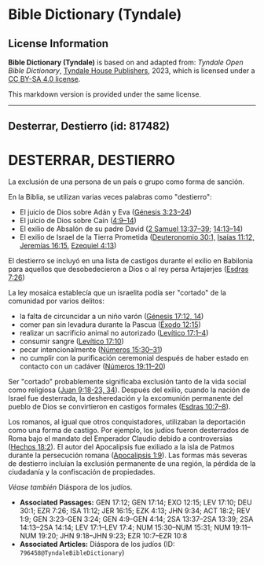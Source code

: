 # Bible Dictionary (Tyndale)

## License Information

**Bible Dictionary (Tyndale)** is based on and adapted from: _Tyndale Open Bible Dictionary_, [Tyndale House Publishers](https://tyndaleopenresources.com/), 2023, which is licensed under a [CC BY-SA 4.0 license](https://creativecommons.org/licenses/by-sa/4.0/legalcode.en).

This markdown version is provided under the same license.



--------------------------------

## Desterrar, Destierro (id: 817482)

DESTERRAR, DESTIERRO
====================

La exclusión de una persona de un país o grupo como forma de sanción.

En la Biblia, se utilizan varias veces palabras como "destierro":

* El juicio de Dios sobre Adán y Eva ([Génesis 3:23–24](https://ref.ly/Gen3:23-Gen3:24))
* El juicio de Dios sobre Caín ([4:9–14](https://ref.ly/Gen4:9-Gen4:14))
* El exilio de Absalón de su padre David ([2 Samuel 13:37–39](https://ref.ly/2Sam13:37-2Sam13:39); [14:13–14](https://ref.ly/2Sam14:13-2Sam14:14))
* El exilio de Israel de la Tierra Prometida ([Deuteronomio 30:1,](https://ref.ly/Deut30:1) [Isaías 11:12,](https://ref.ly/Isa11:12) [Jeremías 16:15,](https://ref.ly/Jer16:15) [Ezequiel 4:13](https://ref.ly/Ezek4:13))

El destierro se incluyó en una lista de castigos durante el exilio en Babilonia para aquellos que desobedecieron a Dios o al rey persa Artajerjes ([Esdras 7:26](https://ref.ly/Ezra7:26))

La ley mosaica establecía que un israelita podía ser "cortado" de la comunidad por varios delitos:

* la falta de circuncidar a un niño varón ([Génesis 17:12, 14](https://ref.ly/Gen17:12,Gen17:14))
* comer pan sin levadura durante la Pascua ([Éxodo 12:15](https://ref.ly/Exod12:15))
* realizar un sacrificio animal no autorizado ([Levítico 17:1–4](https://ref.ly/Lev17:1-Lev17:4))
* consumir sangre ([Levítico 17:10](https://ref.ly/Lev17:10))
* pecar intencionalmente ([Números 15:30–31](https://ref.ly/Num15:30-Num15:31))
* no cumplir con la purificación ceremonial después de haber estado en contacto con un cadáver ([Números 19:11–20](https://ref.ly/Num19:11-Num19:20))

Ser "cortado" probablemente significaba exclusión tanto de la vida social como religiosa ([Juan 9:18](https://ref.ly/John9:18-John9:23,John9:34)[\-](https://ref.ly/John9:18-John9:23)[23, 34](https://ref.ly/John9:18-John9:23,John9:34)). Después del exilio, cuando la nación de Israel fue desterrada, la desheredación y la excomunión permanente del pueblo de Dios se convirtieron en castigos formales ([Esdras 10:7–8](https://ref.ly/Ezra10:7-Ezra10:8)).

Los romanos, al igual que otros conquistadores, utilizaban la deportación como una forma de castigo. Por ejemplo, los judíos fueron desterrados de Roma bajo el mandato del Emperador Claudio debido a controversias ([Hechos 18:2](https://ref.ly/Acts18:2)). El autor del Apocalipsis fue exiliado a la isla de Patmos durante la persecución romana ([Apocalipsis 1:9](https://ref.ly/Rev1:9)). Las formas más severas de destierro incluían la exclusión permanente de una región, la pérdida de la ciudadanía y la confiscación de propiedades.

*Véase también* Diáspora de los judíos.

* **Associated Passages:** GEN 17:12; GEN 17:14; EXO 12:15; LEV 17:10; DEU 30:1; EZR 7:26; ISA 11:12; JER 16:15; EZK 4:13; JHN 9:34; ACT 18:2; REV 1:9; GEN 3:23–GEN 3:24; GEN 4:9–GEN 4:14; 2SA 13:37–2SA 13:39; 2SA 14:13–2SA 14:14; LEV 17:1–LEV 17:4; NUM 15:30–NUM 15:31; NUM 19:11–NUM 19:20; JHN 9:18–JHN 9:23; EZR 10:7–EZR 10:8
* **Associated Articles:** Diáspora de los judíos (ID: `796458@TyndaleBibleDictionary`)

